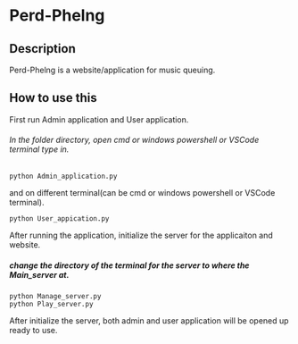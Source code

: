 # Perd-Phelng
## Description
Perd-Phelng is a website/application for music queuing.
## How to use this
First run Admin application and User application.
###### In the folder directory, open cmd or windows powershell or VSCode terminal type in.
```
python Admin_application.py
```
and on different terminal(can be cmd or windows powershell or VSCode terminal).
```
python User_appication.py
```
After running the application, initialize the server for the applicaiton and website.
##### change the directory of the terminal for the server to where the ***Main_server*** at.
```
python Manage_server.py
python Play_server.py
```
After initialize the server, both admin and user application will be opened up ready to use.

